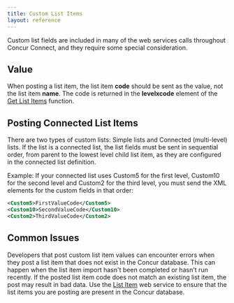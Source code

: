 ```yaml
---
title: Custom List Items
layout: reference
---
```


Custom list fields are included in many of the web services calls throughout Concur Connect, and they require some special consideration.

##  Value

When posting a list item, the list item **code** should be sent as the value, not the list item **name**. The code is returned in the **levelxcode** element of the [Get List Items](/api-reference/common/list-item/v3.list-item.html#get) function.

##  Posting Connected List Items

There are two types of custom lists: Simple lists and Connected (multi-level) lists. If the list is a connected list, the list fields must be sent in sequential order, from parent to the lowest level child list item, as they are configured in the connected list definition.

Example: If your connected list uses Custom5 for the first level, Custom10 for the second level and Custom2 for the third level, you must send the XML elements for the custom fields in that order:

```xml
<Custom5>FirstValueCode</Custom5>  
<Custom10>SecondValueCode</Custom10>  
<Custom2>ThirdValueCode</Custom2>
```

##  Common Issues

Developers that post custom list item values can encounter errors when they post a list item that does not exist in the Concur database. This can happen when the list item import hasn't been completed or hasn't run recently. If the posted list item code does not match an existing list item, the post may result in bad data. Use the [List Item](./api-reference/common/list-item/v3.list-item.html) web service to ensure that the list items you are posting are present in the Concur database.
